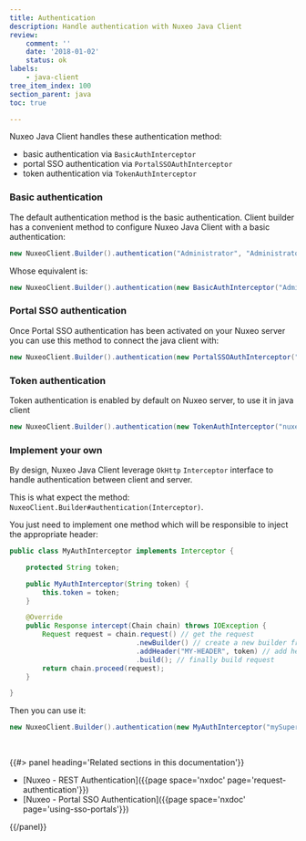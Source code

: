 ```yaml
---
title: Authentication
description: Handle authentication with Nuxeo Java Client
review:
    comment: ''
    date: '2018-01-02'
    status: ok
labels:
    - java-client
tree_item_index: 100
section_parent: java
toc: true

---
```


Nuxeo Java Client handles these authentication method:
- basic authentication via `BasicAuthInterceptor`
- portal SSO authentication via `PortalSSOAuthInterceptor`
- token authentication via `TokenAuthInterceptor`

### Basic authentication

The default authentication method is the basic authentication. Client builder has a convenient method to configure Nuxeo Java Client with a basic authentication:
```java
new NuxeoClient.Builder().authentication("Administrator", "Administrator");
```

Whose equivalent is:
```java
new NuxeoClient.Builder().authentication(new BasicAuthInterceptor("Administrator", "Administrator"));
```

### Portal SSO authentication

Once Portal SSO authentication has been activated on your Nuxeo server you can use this method to connect the java client with:
```java
new NuxeoClient.Builder().authentication(new PortalSSOAuthInterceptor("Administrator", "nuxeo5secretkey"));
```

### Token authentication
Token authentication is enabled by default on Nuxeo server, to use it in java client
```java
new NuxeoClient.Builder().authentication(new TokenAuthInterceptor("nuxeoToken"));
```

### Implement your own

By design, Nuxeo Java Client leverage `OkHttp` `Interceptor` interface to handle authentication between client and server.

This is what expect the method: `NuxeoClient.Builder#authentication(Interceptor)`.

You just need to implement one method which will be responsible to inject the appropriate header:
```java
public class MyAuthInterceptor implements Interceptor {

    protected String token;

    public MyAuthInterceptor(String token) {
        this.token = token;
    }

    @Override
    public Response intercept(Chain chain) throws IOException {
        Request request = chain.request() // get the request
                               .newBuilder() // create a new builder from it
                               .addHeader("MY-HEADER", token) // add header
                               .build(); // finally build request
        return chain.proceed(request);
    }

}
```

Then you can use it:
```java
new NuxeoClient.Builder().authentication(new MyAuthInterceptor("mySuperToken"));
```

&nbsp;

<div class="row" data-equalizer data-equalize-on="medium"><div class="column medium-6">{{#> panel heading='Related sections in this documentation'}}

- [Nuxeo - REST Authentication]({{page space='nxdoc' page='request-authentication'}})
- [Nuxeo - Portal SSO Authentication]({{page space='nxdoc' page='using-sso-portals'}})

{{/panel}}</div></div>

&nbsp;
